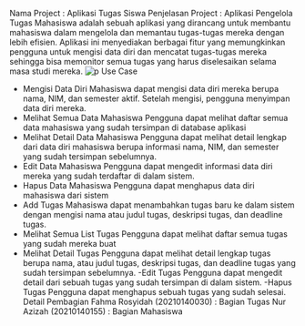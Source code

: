 Nama Project : Aplikasi Tugas Siswa
Penjelasan Project : Aplikasi Pengelola Tugas Mahasiswa adalah sebuah aplikasi yang dirancang untuk membantu mahasiswa dalam mengelola dan memantau tugas-tugas mereka dengan lebih efisien. Aplikasi ini menyediakan berbagai fitur yang memungkinkan pengguna untuk mengisi data diri dan mencatat tugas-tugas mereka sehingga bisa memonitor semua tugas yang harus diselesaikan selama masa studi mereka.
![p](https://github.com/fahmarosyidah/FinalProject_PAM/assets/115076270/084f57f4-2fd9-457b-b191-9742ce26f75b) 
Use Case 
- Mengisi Data Diri
Mahasiswa dapat mengisi data diri mereka berupa nama, NIM, dan semester aktif. Setelah mengisi, pengguna menyimpan data diri mereka.
- Melihat Semua Data Mahasiswa
Pengguna dapat melihat daftar semua data mahasiswa yang sudah tersimpan di database aplikasi
- Melihat Detail Data Mahasiswa
Pengguna dapat melihat detail lengkap dari data diri mahasiswa berupa informasi nama, NIM, dan semester yang sudah tersimpan sebelumnya.
- Edit Data Mahasiswa
Pengguna dapat mengedit informasi data diri mereka yang sudah terdaftar di dalam sistem.
- Hapus Data Mahasiswa
Pengguna dapat menghapus data diri mahasiswa dari sistem
- Add Tugas
Mahasiswa dapat menambahkan tugas baru ke dalam sistem dengan mengisi nama atau judul tugas, deskripsi tugas, dan deadline tugas.
- Melihat Semua List Tugas
Pengguna dapat melihat daftar semua tugas yang sudah mereka buat
- Melihat Detail Tugas
Pengguna dapat melihat detail lengkap tugas berupa nama, atau judul tugas, deskripsi tugas, dan deadline tugas yang sudah tersimpan sebelumnya.
-Edit Tugas
Pengguna dapat mengedit detail dari sebuah tugas yang sudah tersimpan di dalam sistem.
-Hapus Tugas
Pengguna dapat menghapus sebuah tugas yang sudah selesai.
Detail Pembagian 
Fahma Rosyidah (20210140030) : Bagian Tugas
Nur Azizah (20210140155) : Bagian Mahasiswa
